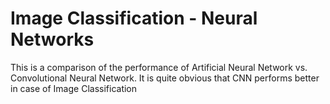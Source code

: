 # Image Classification - Neural Networks
This is a comparison of the performance of Artificial Neural Network vs. Convolutional Neural Network.
It is quite obvious that CNN performs better in case of Image Classification

